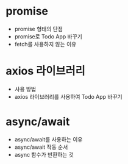 # promise
- promise 형태의 단점
- promise로 Todo App 바꾸기
- fetch를 사용하지 않는 이유

# axios 라이브러리
- 사용 방법
- axios 라이브러리를 사용하여 Todo App 바꾸기

# async/await
- async/await를 사용하는 이유
- async/await 작동 순서
- async 함수가 반환하는 것
